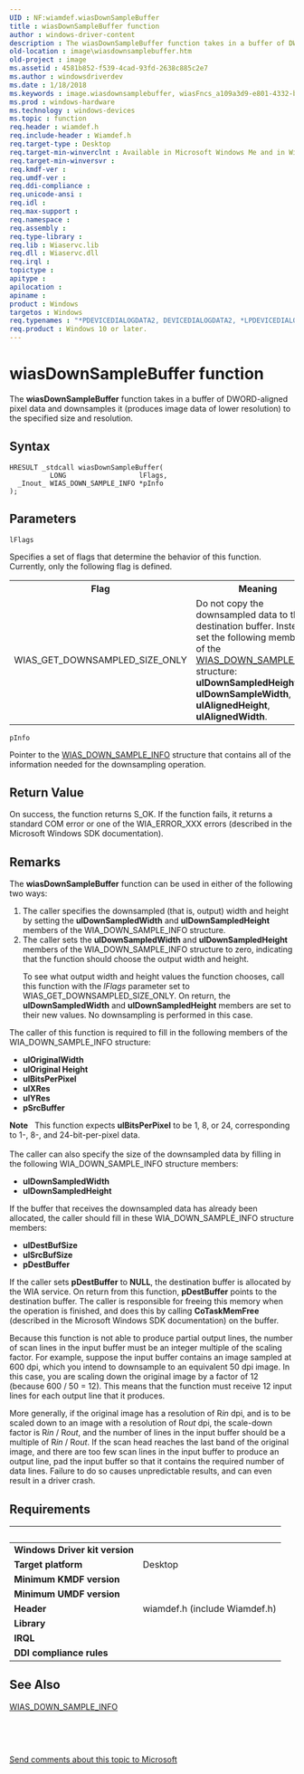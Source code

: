 ```yaml
---
UID : NF:wiamdef.wiasDownSampleBuffer
title : wiasDownSampleBuffer function
author : windows-driver-content
description : The wiasDownSampleBuffer function takes in a buffer of DWORD-aligned pixel data and downsamples it (produces image data of lower resolution) to the specified size and resolution.
old-location : image\wiasdownsamplebuffer.htm
old-project : image
ms.assetid : 4581b852-f539-4cad-93fd-2638c885c2e7
ms.author : windowsdriverdev
ms.date : 1/18/2018
ms.keywords : image.wiasdownsamplebuffer, wiasFncs_a109a3d9-e801-4332-bc89-65432023eecb.xml, wiasDownSampleBuffer, wiamdef/wiasDownSampleBuffer, wiasDownSampleBuffer function [Imaging Devices]
ms.prod : windows-hardware
ms.technology : windows-devices
ms.topic : function
req.header : wiamdef.h
req.include-header : Wiamdef.h
req.target-type : Desktop
req.target-min-winverclnt : Available in Microsoft Windows Me and in Windows XP and later versions of the Windows operating systems.
req.target-min-winversvr : 
req.kmdf-ver : 
req.umdf-ver : 
req.ddi-compliance : 
req.unicode-ansi : 
req.idl : 
req.max-support : 
req.namespace : 
req.assembly : 
req.type-library : 
req.lib : Wiaservc.lib
req.dll : Wiaservc.dll
req.irql : 
topictype : 
apitype : 
apilocation : 
apiname : 
product : Windows
targetos : Windows
req.typenames : "*PDEVICEDIALOGDATA2, DEVICEDIALOGDATA2, *LPDEVICEDIALOGDATA2"
req.product : Windows 10 or later.
---
```



# wiasDownSampleBuffer function
The <b>wiasDownSampleBuffer</b> function takes in a buffer of DWORD-aligned pixel data and downsamples it (produces image data of lower resolution) to the specified size and resolution.

## Syntax

````
HRESULT _stdcall wiasDownSampleBuffer(
          LONG                  lFlags,
  _Inout_ WIAS_DOWN_SAMPLE_INFO *pInfo
);
````

## Parameters

`lFlags`

Specifies a set of flags that determine the behavior of this function. Currently, only the following flag is defined.
<table>
<tr>
<th>Flag</th>
<th>Meaning</th>
</tr>
<tr>
<td>
WIAS_GET_DOWNSAMPLED_SIZE_ONLY

</td>
<td>
Do not copy the downsampled data to the destination buffer. Instead, set the following members of the <a href="..\wiamindr_lh\ns-wiamindr_lh-_wias_down_sample_info.md">WIAS_DOWN_SAMPLE_INFO</a> structure: <b>ulDownSampledHeight</b>, <b>ulDownSampleWidth</b>, <b>ulAlignedHeight</b>, <b>ulAlignedWidth</b>.

</td>
</tr>
</table>

`pInfo`

Pointer to the <a href="..\wiamindr_lh\ns-wiamindr_lh-_wias_down_sample_info.md">WIAS_DOWN_SAMPLE_INFO</a> structure that contains all of the information needed for the downsampling operation.


## Return Value

On success, the function returns S_OK. If the function fails, it returns a standard COM error or one of the WIA_ERROR_XXX errors (described in the Microsoft Windows SDK documentation).

## Remarks

The <b>wiasDownSampleBuffer</b> function can be used in either of the following two ways:
<ol>
<li>
The caller specifies the downsampled (that is, output) width and height by setting the <b>ulDownSampledWidth</b> and <b>ulDownSampledHeight</b> members of the WIA_DOWN_SAMPLE_INFO structure.

</li>
<li>
The caller sets the <b>ulDownSampledWidth</b> and <b>ulDownSampledHeight</b> members of the WIA_DOWN_SAMPLE_INFO structure to zero, indicating that the function should choose the output width and height. 

To see what output width and height values the function chooses, call this function with the <i>lFlags</i> parameter set to WIAS_GET_DOWNSAMPLED_SIZE_ONLY. On return, the <b>ulDownSampledWidth</b> and <b>ulDownSampledHeight</b> members are set to their new values. No downsampling is performed in this case.

</li>
</ol>The caller of this function is required to fill in the following members of the WIA_DOWN_SAMPLE_INFO structure:
<ul>
<li>
<b>ulOriginalWidth</b>

</li>
<li>
<b>ulOriginal Height</b>

</li>
<li>
<b>ulBitsPerPixel</b>

</li>
<li>
<b>ulXRes</b>

</li>
<li>
<b>ulYRes</b>

</li>
<li>
<b>pSrcBuffer</b>

</li>
</ul><div class="alert"><b>Note</b>  <b></b>  This function expects <b>ulBitsPerPixel</b> to be 1, 8, or 24, corresponding to 1-, 8-, and 24-bit-per-pixel data.</div><div> </div>The caller can also specify the size of the downsampled data by filling in the following WIA_DOWN_SAMPLE_INFO structure members:
<ul>
<li>
<b>ulDownSampledWidth</b>

</li>
<li>
<b>ulDownSampledHeight</b>

</li>
</ul>If the buffer that receives the downsampled data has already been allocated, the caller should fill in these WIA_DOWN_SAMPLE_INFO structure members:
<ul>
<li>
<b>ulDestBufSize</b>

</li>
<li>
<b>ulSrcBufSize</b>

</li>
<li>
<b>pDestBuffer</b>

</li>
</ul>If the caller sets <b>pDestBuffer</b> to <b>NULL</b>, the destination buffer is allocated by the WIA service. On return from this function, <b>pDestBuffer</b> points to the destination buffer. The caller is responsible for freeing this memory when the operation is finished, and does this by calling <b>CoTaskMemFree</b> (described in the Microsoft Windows SDK documentation) on the buffer.

Because this function is not able to produce partial output lines, the number of scan lines in the input buffer must be an integer multiple of the scaling factor. For example, suppose the input buffer contains an image sampled at 600 dpi, which you intend to downsample to an equivalent 50 dpi image. In this case, you are scaling down the original image by a factor of 12 (because 600 / 50 = 12). This means that the function must receive 12 input lines for each output line that it produces. 

More generally, if the original image has a resolution of R<i>in</i> dpi, and is to be scaled down to an image with a resolution of R<i>out</i> dpi, the scale-down factor is R<i>in</i> / R<i>out</i>, and the number of lines in the input buffer should be a multiple of R<i>in</i> / R<i>out</i>. If the scan head reaches the last band of the original image, and there are too few scan lines in the input buffer to produce an output line, pad the input buffer so that it contains the required number of data lines. Failure to do so causes unpredictable results, and can even result in a driver crash.

## Requirements
| &nbsp; | &nbsp; |
| ---- |:---- |
| **Windows Driver kit version** |  |
| **Target platform** | Desktop |
| **Minimum KMDF version** |  |
| **Minimum UMDF version** |  |
| **Header** | wiamdef.h (include Wiamdef.h) |
| **Library** |  |
| **IRQL** |  |
| **DDI compliance rules** |  |

## See Also

<a href="..\wiamindr_lh\ns-wiamindr_lh-_wias_down_sample_info.md">WIAS_DOWN_SAMPLE_INFO</a>

 

 

<a href="mailto:wsddocfb@microsoft.com?subject=Documentation%20feedback [image\image]:%20wiasDownSampleBuffer function%20 RELEASE:%20(1/18/2018)&amp;body=%0A%0APRIVACY STATEMENT%0A%0AWe use your feedback to improve the documentation. We don't use your email address for any other purpose, and we'll remove your email address from our system after the issue that you're reporting is fixed. While we're working to fix this issue, we might send you an email message to ask for more info. Later, we might also send you an email message to let you know that we've addressed your feedback.%0A%0AFor more info about Microsoft's privacy policy, see http://privacy.microsoft.com/en-us/default.aspx." title="Send comments about this topic to Microsoft">Send comments about this topic to Microsoft</a>